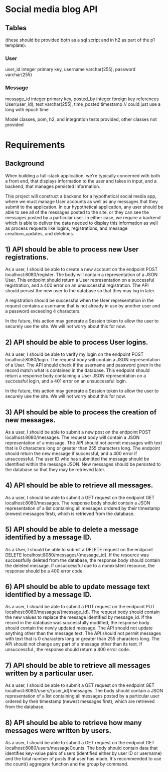 # Social media blog API

## Tables 
(these should be provided both as a sql script and in h2 as part of the p1 template):

### User
user_id integer primary key,
username varchar(255),
password varchar(255)

### Message
message_id integer primary key,
posted_by integer foreign key references User(user_id),
text varchar(255),
time_posted timestamp // could just use a long with epoch time

Model classes, pom, h2, and integration tests provided, other classes not provided

# Requirements

## Background

When building a full-stack application, we're typically concerned with both a front end, that displays information to the user and takes in input, and a backend, that manages persisted information.

This project will construct a backend for a hypothetical social media app, where we must manage User accounts as well as any messages that they submit to the application. In our hypothetical application, any user should be able to see all of the messages posted to the site, or they can see the messages posted by a particular user. In either case, we require a backend which is able to deliver the data needed to display this information as well as process requests like logins, registrations, and message creations,updates, and deletions.

## 1) API should be able to process new User registrations.

As a user, I should be able to create a new account on the endpoint POST localhost:8080/register. The body will contain a representation of a JSON User. This endpoint should return a User representation on a successful registration, and a 400 error on an unsuccessful registration. The API should persist the new user to the database so that they may log in later.

A registration should be successful when the User representation in the request contains a username that is not already in use by another user and a password exceeding 4 characters.

In the future, this action may generate a Session token to allow the user to securely use the site. We will not worry about this for now.

## 2) API should be able to process User logins.

As a user, I should be able to verify my login on the endpoint POST localhost:8080/login. The request body will contain a JSON representation of a User. The API should check if the username and password given in the record match what is contained in the database. This endpoint should return a response body containing a User JSON representation on a successful login, and a 401 error on an unsuccessful login.

In the future, this action may generate a Session token to allow the user to securely use the site. We will not worry about this for now.


## 3) API should be able to process the creation of new messages.

As a user, I should be able to submit a new post on the endpoint POST localhost:8080/messages. The request body will contain a JSON representation of a message. The API should not permit messages with text that is 0 characters long or greater than 255 characters long. The endpoint should return the new message if successful, and a 400 error if unsuccessful. The user ID who has submitted the message should be identified within the message JSON. New messages should be persisted to the database so that they may be retrieved later.


## 4) API should be able to retrieve all messages.

As a user, I should be able to submit a GET request on the endpoint GET localhost:8080/messages. The response body should contain a JSON representation of a list containing all messages ordered by their timestamp (newest messages first), which is retrieved from the database.

## 5) API should be able to delete a message identified by a message ID.

As a User, I should be able to submit a DELETE request on the endpoint DELETE localhost:8080/messages/{message_id}. If the resource was successfully deleted from the database, the response body should contain the deleted message. If unsuccessful due to a nonexistent resource, the response should be a 400 error code.

## 6) API should be able to update message text identified by a message ID.

As a user, I should be able to submit a PUT request on the endpoint PUT localhost:8080/messages/{message_id}. The request body should contain the new values to replace the message identified by message_id. If the record in the database was successfully modified, the response body should contain the newly updated message. The API should not update anything other than the message text. The API should not permit messages with text that is 0 characters long or greater than 255 characters long. The API should not change any part of a message other than its text. If unsuccessful , the response should return a 400 error code.

## 7) API should be able to retrieve all messages written by a particular user.

As a user, I should be able to submit a GET request on the endpoint GET localhost:8080/users/{user_id}/messages. The body should contain a JSON representation of a list containing all messages posted by a particular user ordered by their timestamp (newest messages first), which are retrieved from the database.

## 8) API should be able to retrieve how many messages were written by users.

As a user, I should be able to submit a GET request on the endpoint GET localhost:8080/users/messageCounts. The body should contain data that identifies key-value pairs of users (identified either by user ID or username) and the total number of posts that user has made. It's recommended to use the count() aggregate function and the group by command.